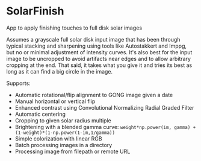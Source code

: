# SolarFinish
App to apply finishing touches to full disk solar images

Assumes a grayscale full solar disk input image that has been through typical stacking and sharpening using tools like Autostakkert and Imppg, but no or minimal adjustment of intensity curves. It's also best for the input image to be uncropped to avoid artifacts near edges and to allow arbitrary cropping at the end. That said, it takes what you give it and tries its best as long as it can find a big circle in the image.

Supports:
- Automatic rotational/flip alignment to GONG image given a date
- Manual horizontal or vertical flip
- Enhanced contrast using Convolutional Normalizing Radial Graded Filter
- Automatic centering
- Cropping to given solar radius multiple
- Brightening with a blended gamma curve: `weight*np.power(im, gamma) + (1-weight)*(1-np.power(1-im,1/gamma))`
- Simple colorization with linear RGB
- Batch processing images in a directory
- Processing image from filepath or remote URL
